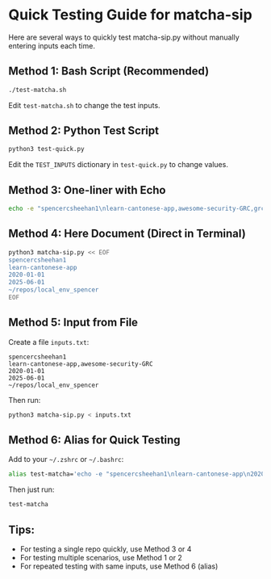 # Quick Testing Guide for matcha-sip

Here are several ways to quickly test matcha-sip.py without manually entering inputs each time.

## Method 1: Bash Script (Recommended)
```bash
./test-matcha.sh
```
Edit `test-matcha.sh` to change the test inputs.

## Method 2: Python Test Script
```bash
python3 test-quick.py
```
Edit the `TEST_INPUTS` dictionary in `test-quick.py` to change values.

## Method 3: One-liner with Echo
```bash
echo -e "spencercsheehan1\nlearn-cantonese-app,awesome-security-GRC,grc-audit-tool\n2020-01-01\n2025-06-01\n~/repos/local_env_spencer" | python3 matcha-sip.py
```

## Method 4: Here Document (Direct in Terminal)
```bash
python3 matcha-sip.py << EOF
spencercsheehan1
learn-cantonese-app
2020-01-01
2025-06-01
~/repos/local_env_spencer
EOF
```

## Method 5: Input from File
Create a file `inputs.txt`:
```
spencercsheehan1
learn-cantonese-app,awesome-security-GRC
2020-01-01
2025-06-01
~/repos/local_env_spencer
```

Then run:
```bash
python3 matcha-sip.py < inputs.txt
```

## Method 6: Alias for Quick Testing
Add to your `~/.zshrc` or `~/.bashrc`:
```bash
alias test-matcha='echo -e "spencercsheehan1\nlearn-cantonese-app\n2020-01-01\n2025-06-01\n~/repos/local_env_spencer" | python3 matcha-sip.py'
```

Then just run:
```bash
test-matcha
```

## Tips:
- For testing a single repo quickly, use Method 3 or 4
- For testing multiple scenarios, use Method 1 or 2
- For repeated testing with same inputs, use Method 6 (alias) 